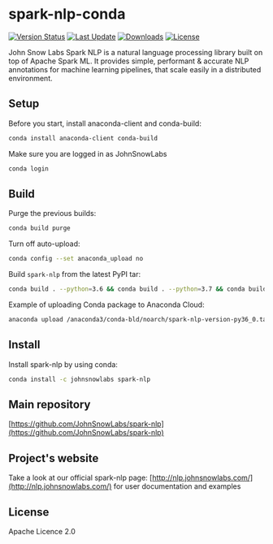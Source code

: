 # spark-nlp-conda

[![Version Status](https://anaconda.org/johnsnowlabs/spark-nlp/badges/version.svg)](https://anaconda.org/JohnSnowLabs/spark-nlp) [![Last Update](https://anaconda.org/johnsnowlabs/spark-nlp/badges/latest_release_date.svg)](https://anaconda.org/JohnSnowLabs/spark-nlp) [![Downloads](https://pepy.tech/badge/spark-nlp/month)](https://pepy.tech/project/spark-nlp/month) [![License](https://img.shields.io/badge/License-Apache%202.0-brightgreen.svg)](https://github.com/JohnSnowLabs/spark-nlp/blob/master/LICENSE)

John Snow Labs Spark NLP is a natural language processing library built on top of Apache Spark ML. It provides simple, performant & accurate NLP annotations for machine learning pipelines, that scale easily in a distributed environment.

## Setup

Before you start, install anaconda-client and conda-build:

```bash
conda install anaconda-client conda-build
```

Make sure you are logged in as JohnSnowLabs

```bash
conda login
```

## Build

Purge the previous builds:

```bash
conda build purge
```

Turn off auto-upload:

```bash
conda config --set anaconda_upload no
```

Build `spark-nlp` from the latest PyPI tar:

```bash
conda build . --python=3.6 && conda build . --python=3.7 && conda build . --python=3.8
```

Example of uploading Conda package to Anaconda Cloud:

```bash
anaconda upload /anaconda3/conda-bld/noarch/spark-nlp-version-py36_0.tar.bz2
```

## Install

Install spark-nlp by using conda:

```bash
conda install -c johnsnowlabs spark-nlp
```

## Main repository

[https://github.com/JohnSnowLabs/spark-nlp](https://github.com/JohnSnowLabs/spark-nlp)

## Project's website

Take a look at our official spark-nlp page: [http://nlp.johnsnowlabs.com/](http://nlp.johnsnowlabs.com/) for user documentation and examples

## License

Apache Licence 2.0
